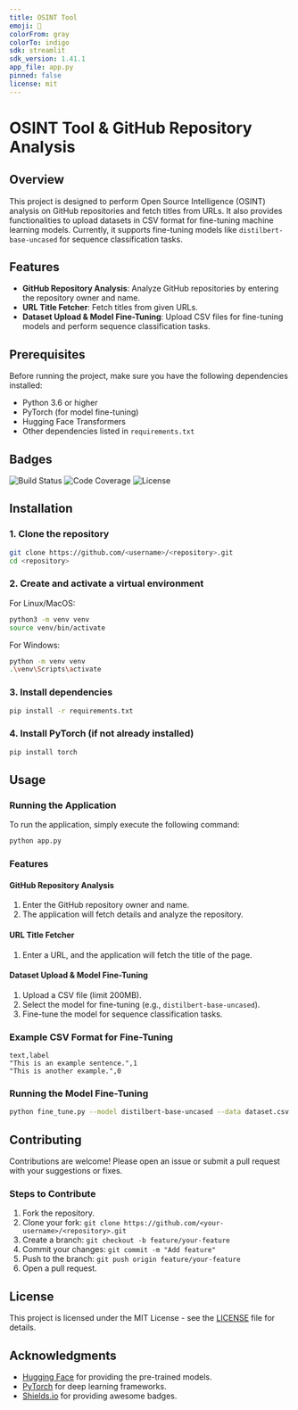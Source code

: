 ```yaml
---
title: OSINT Tool
emoji: 🏢
colorFrom: gray
colorTo: indigo
sdk: streamlit
sdk_version: 1.41.1
app_file: app.py
pinned: false
license: mit
---
```


# OSINT Tool & GitHub Repository Analysis

## Overview
This project is designed to perform Open Source Intelligence (OSINT) analysis on GitHub repositories and fetch titles from URLs. It also provides functionalities to upload datasets in CSV format for fine-tuning machine learning models. Currently, it supports fine-tuning models like `distilbert-base-uncased` for sequence classification tasks.

## Features
- **GitHub Repository Analysis**: Analyze GitHub repositories by entering the repository owner and name.
- **URL Title Fetcher**: Fetch titles from given URLs.
- **Dataset Upload & Model Fine-Tuning**: Upload CSV files for fine-tuning models and perform sequence classification tasks.

## Prerequisites
Before running the project, make sure you have the following dependencies installed:

- Python 3.6 or higher
- PyTorch (for model fine-tuning)
- Hugging Face Transformers
- Other dependencies listed in `requirements.txt`

## Badges
![Build Status](https://img.shields.io/github/workflow/status/canstralian/osint-tool/CI)
![Code Coverage](https://img.shields.io/codecov/c/github/canstralian/osint-tool)
![License](https://img.shields.io/github/license/canstralian/osint-tool)

## Installation

### 1. Clone the repository

```bash
git clone https://github.com/<username>/<repository>.git
cd <repository>
```

### 2. Create and activate a virtual environment

For Linux/MacOS:

```bash
python3 -m venv venv
source venv/bin/activate
```

For Windows:

```bash
python -m venv venv
.\venv\Scripts\activate
```

### 3. Install dependencies

```bash
pip install -r requirements.txt
```

### 4. Install PyTorch (if not already installed)

```bash
pip install torch
```

## Usage

### Running the Application

To run the application, simply execute the following command:

```bash
python app.py
```

### Features

#### GitHub Repository Analysis

1. Enter the GitHub repository owner and name.
2. The application will fetch details and analyze the repository.

#### URL Title Fetcher

1. Enter a URL, and the application will fetch the title of the page.

#### Dataset Upload & Model Fine-Tuning

1. Upload a CSV file (limit 200MB).
2. Select the model for fine-tuning (e.g., `distilbert-base-uncased`).
3. Fine-tune the model for sequence classification tasks.

### Example CSV Format for Fine-Tuning

```csv
text,label
"This is an example sentence.",1
"This is another example.",0
```

### Running the Model Fine-Tuning

```bash
python fine_tune.py --model distilbert-base-uncased --data dataset.csv
```

## Contributing

Contributions are welcome! Please open an issue or submit a pull request with your suggestions or fixes.

### Steps to Contribute

1. Fork the repository.
2. Clone your fork: `git clone https://github.com/<your-username>/<repository>.git`
3. Create a branch: `git checkout -b feature/your-feature`
4. Commit your changes: `git commit -m "Add feature"`
5. Push to the branch: `git push origin feature/your-feature`
6. Open a pull request.

## License

This project is licensed under the MIT License - see the [LICENSE](LICENSE) file for details.

## Acknowledgments

- [Hugging Face](https://huggingface.co/) for providing the pre-trained models.
- [PyTorch](https://pytorch.org/) for deep learning frameworks.
- [Shields.io](https://shields.io/) for providing awesome badges.
